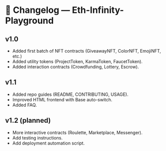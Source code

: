 # 📜 Changelog — Eth-Infinity-Playground

## v1.0
- Added first batch of NFT contracts (GiveawayNFT, ColorNFT, EmojiNFT, etc.)
- Added utility tokens (ProjectToken, KarmaToken, FaucetToken).
- Added interaction contracts (Crowdfunding, Lottery, Escrow).

## v1.1
- Added repo guides (README, CONTRIBUTING, USAGE).
- Improved HTML frontend with Base auto-switch.
- Added FAQ.

## v1.2 (planned)
- More interactive contracts (Roulette, Marketplace, Messenger).
- Add testing instructions.
- Add deployment automation script.
